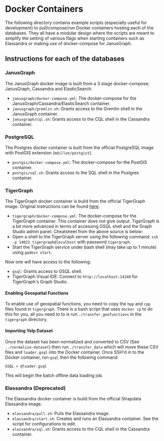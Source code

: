 # Docker Containers

The following directory contains example scripts (especially useful for development) to pull/compose/run Docker containers hosting each of the databases. They all have a modular design where the scripts are meant to simplify the setting of various flags when starting containers such as Elassandra or making use of docker-compose for JanusGraph.

## Instructions for each of the databases

### JanusGraph

The JanusGraph docker image is built from a 3 stage docker-compose; JanusGraph, Cassandra and ElasticSearch.
* `janusgraph/docker-compose.yml`: The docker-compose for the JanusGraph/Cassandra/ElasticSearch container.
* `janusgraph/gremlin.sh`: Grants access to the Gremlin shell in the JanusGraph container.
* `janusgraph/cql.sh`: Grants access to the CQL shell in the Cassandra container.

### PostgreSQL 

The Postgres docker container is built from the official PostgreSQL image with PostGIS extension (`mdillon/postgist`).
* `postgis/docker-compose.yml`: The docker-compose for the PostGIS container.
* `postgis/sql.sh`: Grants access to the SQL shell in the Postgres container.

### TigerGraph 

The TigerGraph docker container is build from the official TigerGraph image. Original instructions can be found [here](https://github.com/tigergraph/ecosys/blob/master/guru_scripts/docker/README.md).
* `tigergraph/docker-compose.yml`: The docker-compose for the TigerGraph container. This container does not give output.
TigerGraph is a bit more advanced in terms of accessing GSQL shell and the Graph Studio admin panel. Cheatsheet from the above source is below:
* Open a shell to the TigerGraph server using the following command: `ssh -p 14022 tigergraph@localhost` with password `tigergraph`.
* Start the TigerGraph service under bash shell (may take up to 1 minute) using `gadmin start`.

Now one will have access to the following:
* `gsql`: Grants access to GSQL shell.
* TigerGraph Visual IDE: Connect to `http://localhost:14240` for TigerGraph's Graph Studio.

#### Enabling Geospatial Functions

To enable use of geospatial functions, you need to copy the `hpp` and `cpp` files found in `tigergraph`. There is a bash script that uses `docker cp` to do this for you, all you need to to is run `./transfer_geofunctions` in the `tigergraph` directory. 

#### Importing Yelp Dataset

Once the dataset has been normalized and converted to CSV (See `../normalize-dataset`) then run `./transfer_data` which will move these CSV files and `loader.gsql` into the Docker container. Once SSH'd in to the Docker container, run `gsql` then the following command:
```
GSQL > @loader.gsql
```
This will begin the batch offline data loading job.

### Elassandra (Deprecated)

The Elassandra docker container is build from the official Strapdata Elassandra image.
* `elassandra/pull.sh`: Pulls the Elassandra image.
* `elassandra/start.sh`: Creates and runs an Elassandra container. See the script for configurations to edit.
* `elassandra/sql.sh`: Grants access to the CQL shell in the Cassandra container.
